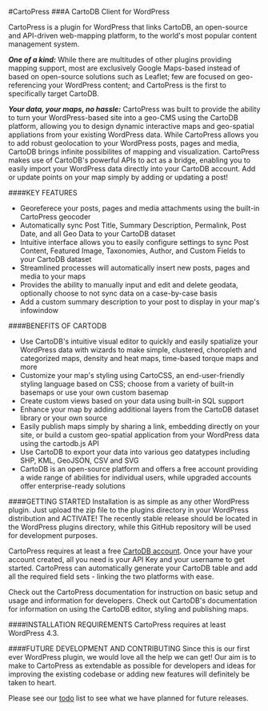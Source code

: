 #CartoPress
###A CartoDB Client for WordPress

CartoPress is a plugin for WordPress that links CartoDB, an open-source and API-driven web-mapping platform, to the world's most popular content management system. 

**_One of a kind:_** While there are multitudes of other plugins providing mapping support, most are exclusively Google Maps-based instead of based on open-source solutions such as Leaflet; few are focused on geo-referencing your WordPress content; and CartoPress is the first to specifically target CartoDB. 

**_Your data, your maps, no hassle:_** CartoPress was built to provide the ability to turn your WordPress-based site into a geo-CMS using the CartoDB platform, allowing you to design dynamic interactive maps and geo-spatial appliations from your existing WordPress data. While CartoPress allows you to add robust geolocation to your WordPress posts, pages and media, CartoDB brings infinite possibilites of mapping and visualization. CartoPress makes use of CartoDB's powerful APIs to act as a bridge, enabling you to easily import your WordPress data directly into your CartoDB account. Add or update points on your map simply by adding or updating a post!

####KEY FEATURES
* Georeferece your posts, pages and media attachments using the built-in CartoPress geocoder
* Automatically sync Post Title, Summary Description, Permalink, Post Date, and all Geo Data to your CartoDB dataset
* Intuitive interface allows you to easily configure settings to sync Post Content, Featured Image, Taxonomies, Author, and Custom Fields to your CartoDB dataset
* Streamlined processes will automatically insert new posts, pages and media to your maps
* Provides the ability to manually input and edit and delete geodata, optionally choose to not sync data on a case-by-case basis
* Add a custom summary description to your post to display in your map's infowindow

####BENEFITS OF CARTODB
* Use CartoDB's intuitive visual editor to quickly and easily spatialize your WordPress data with wizards to make simple, clustered, choropleth and categorized maps, density and heat maps, time-based torque maps and more
* Customize your map's styling using CartoCSS, an end-user-friendly styling language based on CSS; choose from a variety of built-in basemaps or use your own custom basemap
* Create custom views based on your data using built-in SQL support
* Enhance your map by adding additional layers from the CartoDB dataset library or your own source
* Easily publish maps simply by sharing a link, embedding directly on your site, or build a custom geo-spatial application from your WordPress data using the cartodb.js API
* Use CartoDB to export your data into various geo datatypes including SHP, KML, GeoJSON, CSV and SVG
* CartoDB is an open-source platform and offers a free account providing a wide range of abilities for individual users, while upgraded accounts offer enterprise-ready solutions

####GETTING STARTED
Installation is as simple as any other WordPress plugin. Just upload the zip file to the plugins directory in your WordPress distribution and ACTIVATE! The recently stable release should be located in the WordPress plugins directory, while this GitHub repository will be used for development purposes.

CartoPress requires at least a free <a href="https://cartodb.com/signup">CartoDB account</a>. Once your have your account created, all you need is your API Key and your username to get started. CartoPress can automatically generate your CartoDB table and add all the required field sets - linking the two platforms with ease.

Check out the CartoPress documentation for instruction on basic setup and usage and information for developers. Check out CartoDB's documentation for information on using the CartoDB editor, styling and publishing maps.

####INSTALLATION REQUIREMENTS
CartoPress requires at least WordPress 4.3.

####FUTURE DEVELOPMENT AND CONTRIBUTING
Since this is our first ever WordPress plugin, we would love all the help we can get! Our aim is to make to CartoPress as extendable as possible for developers and ideas for improving the existing codebase or adding new features will definitely be taken to heart.

Please see our [todo](todo.md) list to see what we have planned for future releases.


